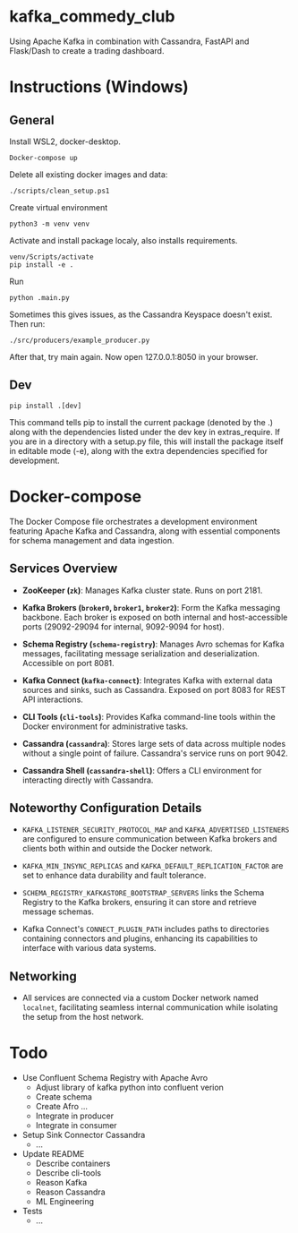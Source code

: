 # kafka_commedy_club
Using Apache Kafka in combination with Cassandra, FastAPI and Flask/Dash to create a trading dashboard.




# Instructions (Windows)


## General
Install WSL2, docker-desktop.

```
Docker-compose up
```

Delete all existing docker images and data:
```
./scripts/clean_setup.ps1
```

Create virtual environment
```
python3 -m venv venv
```

Activate and install package localy, also installs requirements.

```
venv/Scripts/activate
pip install -e .
```


Run

```
python .main.py
```

Sometimes this gives issues, as the Cassandra Keyspace doesn't exist.
Then run:

```
./src/producers/example_producer.py
```

After that, try main again. Now open 127.0.0.1:8050 in your browser.

## Dev

```
pip install .[dev]
```

This command tells pip to install the current package (denoted by the .) along with the dependencies listed under the dev key in extras_require. If you are in a directory with a setup.py file, this will install the package itself in editable mode (-e), along with the extra dependencies specified for development.

# Docker-compose

The Docker Compose file orchestrates a development environment featuring Apache Kafka and Cassandra, along with essential components for schema management and data ingestion.

## Services Overview

- **ZooKeeper (`zk`)**: Manages Kafka cluster state. Runs on port 2181.

- **Kafka Brokers (`broker0`, `broker1`, `broker2`)**: Form the Kafka messaging backbone. Each broker is exposed on both internal and host-accessible ports (29092-29094 for internal, 9092-9094 for host).

- **Schema Registry (`schema-registry`)**: Manages Avro schemas for Kafka messages, facilitating message serialization and deserialization. Accessible on port 8081.

- **Kafka Connect (`kafka-connect`)**: Integrates Kafka with external data sources and sinks, such as Cassandra. Exposed on port 8083 for REST API interactions.

- **CLI Tools (`cli-tools`)**: Provides Kafka command-line tools within the Docker environment for administrative tasks.

- **Cassandra (`cassandra`)**: Stores large sets of data across multiple nodes without a single point of failure. Cassandra's service runs on port 9042.

- **Cassandra Shell (`cassandra-shell`)**: Offers a CLI environment for interacting directly with Cassandra.

## Noteworthy Configuration Details

- `KAFKA_LISTENER_SECURITY_PROTOCOL_MAP` and `KAFKA_ADVERTISED_LISTENERS` are configured to ensure communication between Kafka brokers and clients both within and outside the Docker network.

- `KAFKA_MIN_INSYNC_REPLICAS` and `KAFKA_DEFAULT_REPLICATION_FACTOR` are set to enhance data durability and fault tolerance.

- `SCHEMA_REGISTRY_KAFKASTORE_BOOTSTRAP_SERVERS` links the Schema Registry to the Kafka brokers, ensuring it can store and retrieve message schemas.

- Kafka Connect's `CONNECT_PLUGIN_PATH` includes paths to directories containing connectors and plugins, enhancing its capabilities to interface with various data systems.

## Networking

- All services are connected via a custom Docker network named `localnet`, facilitating seamless internal communication while isolating the setup from the host network.


# Todo

- Use Confluent Schema Registry with Apache Avro
    - Adjust library of kafka python into confluent verion
    - Create schema
    - Create Afro ...
    - Integrate in producer
    - Integrate in consumer
- Setup Sink Connector Cassandra
    - ...
- Update README
    - Describe containers
    - Describe cli-tools
    - Reason Kafka
    - Reason Cassandra
    - ML Engineering
- Tests
    - ...
